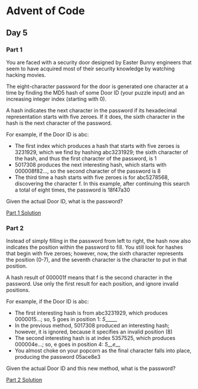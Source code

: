 # Advent of Code
## Day 5

### Part 1
You are faced with a security door designed by Easter Bunny engineers that seem to have acquired most of their security knowledge by watching hacking movies.

The eight-character password for the door is generated one character at a time by finding the MD5 hash of some Door ID (your puzzle input) and an increasing integer index (starting with 0).

A hash indicates the next character in the password if its hexadecimal representation starts with five zeroes. If it does, the sixth character in the hash is the next character of the password.

For example, if the Door ID is abc:
* The first index which produces a hash that starts with five zeroes is 3231929, which we find by hashing abc3231929; the sixth character of the hash, and thus the first character of the password, is 1
* 5017308 produces the next interesting hash, which starts with 000008f82..., so the second character of the password is 8
* The third time a hash starts with five zeroes is for abc5278568, discovering the character f.
In this example, after continuing this search a total of eight times, the password is 18f47a30

Given the actual Door ID, what is the password?

[Part 1 Solution](part1.rb)

### Part 2
Instead of simply filling in the password from left to right, the hash now also indicates the position within the password to fill. You still look for hashes that begin with five zeroes; however, now, the sixth character represents the position (0-7), and the seventh character is the character to put in that position.

A hash result of 000001f means that f is the second character in the password. Use only the first result for each position, and ignore invalid positions.

For example, if the Door ID is abc:
* The first interesting hash is from abc3231929, which produces 0000015...; so, 5 goes in position 1: _5______
* In the previous method, 5017308 produced an interesting hash; however, it is ignored, because it specifies an invalid position (8)
* The second interesting hash is at index 5357525, which produces 000004e...; so, e goes in position 4: _5__e___
* You almost choke on your popcorn as the final character falls into place, producing the password 05ace8e3

Given the actual Door ID and this new method, what is the password? 

[Part 2 Solution](part2.rb)